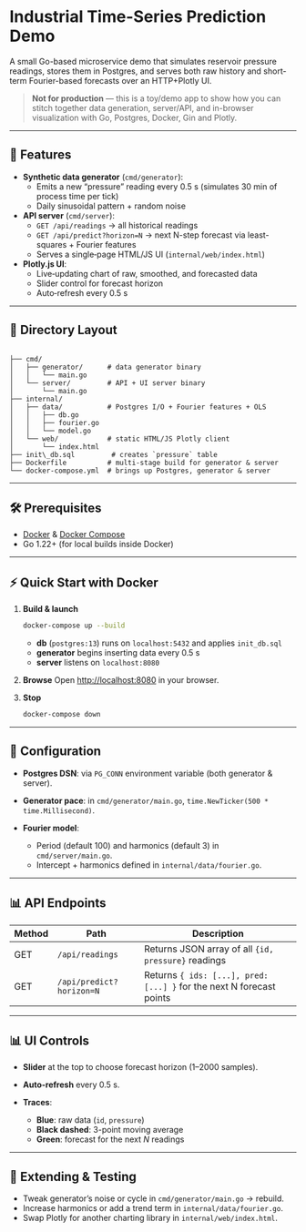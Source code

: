 # Industrial Time-Series Prediction Demo

A small Go-based microservice demo that simulates reservoir pressure readings, stores them in Postgres, and serves both raw history and short-term Fourier-based forecasts over an HTTP+Plotly UI.

> **Not for production** — this is a toy/demo app to show how you can stitch together data generation, server/API, and in-browser visualization with Go, Postgres, Docker, Gin and Plotly.

---

## 🚀 Features

- **Synthetic data generator** (`cmd/generator`):  
  - Emits a new “pressure” reading every 0.5 s (simulates 30 min of process time per tick)  
  - Daily sinusoidal pattern + random noise
- **API server** (`cmd/server`):  
  - `GET /api/readings` → all historical readings  
  - `GET /api/predict?horizon=N` → next N-step forecast via least-squares + Fourier features  
  - Serves a single‐page HTML/JS UI (`internal/web/index.html`)
- **Plotly.js UI**:  
  - Live‐updating chart of raw, smoothed, and forecasted data  
  - Slider control for forecast horizon  
  - Auto‐refresh every 0.5 s

---

## 📁 Directory Layout

```

├── cmd/
│   ├── generator/      # data generator binary
│   │   └── main.go
│   └── server/         # API + UI server binary
│       └── main.go
├── internal/
│   ├── data/           # Postgres I/O + Fourier features + OLS
│   │   ├── db.go
│   │   ├── fourier.go
│   │   └── model.go
│   └── web/            # static HTML/JS Plotly client
│       └── index.html
├── init\_db.sql         # creates `pressure` table
├── Dockerfile          # multi-stage build for generator & server
└── docker-compose.yml  # brings up Postgres, generator & server

````

---

## 🛠️ Prerequisites

- [Docker](https://www.docker.com/) & [Docker Compose](https://docs.docker.com/compose/)
- Go 1.22+ (for local builds inside Docker)

---

## ⚡ Quick Start with Docker

1. **Build & launch**

   ```bash
   docker-compose up --build
   ```

   * **db** (`postgres:13`) runs on `localhost:5432` and applies `init_db.sql`
   * **generator** begins inserting data every 0.5 s
   * **server** listens on `localhost:8080`

2. **Browse**
   Open [http://localhost:8080](http://localhost:8080) in your browser.

3. **Stop**

   ```bash
   docker-compose down
   ```

---

## 🔌 Configuration

* **Postgres DSN**: via `PG_CONN` environment variable (both generator & server).
* **Generator pace**: in `cmd/generator/main.go`, `time.NewTicker(500 * time.Millisecond)`.
* **Fourier model**:

  * Period (default 100) and harmonics (default 3) in `cmd/server/main.go`.
  * Intercept + harmonics defined in `internal/data/fourier.go`.

---

## 📊 API Endpoints

| Method | Path                     | Description                                                          |
| ------ | ------------------------ | -------------------------------------------------------------------- |
| GET    | `/api/readings`          | Returns JSON array of all `{id, pressure}` readings                  |
| GET    | `/api/predict?horizon=N` | Returns `{ ids: [...], pred: [...] }` for the next N forecast points |

---

## 📊 UI Controls

* **Slider** at the top to choose forecast horizon (1–2000 samples).
* **Auto-refresh** every 0.5 s.
* **Traces**:

  * **Blue**: raw data (`id`, `pressure`)
  * **Black dashed**: 3-point moving average
  * **Green**: forecast for the next *N* readings

---

## 🧪 Extending & Testing

* Tweak generator’s noise or cycle in `cmd/generator/main.go` → rebuild.
* Increase harmonics or add a trend term in `internal/data/fourier.go`.
* Swap Plotly for another charting library in `internal/web/index.html`.